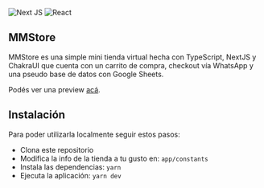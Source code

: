 ![Next JS](https://img.shields.io/badge/Next-black?style=for-the-badge&logo=next.js&logoColor=white) ![React](https://img.shields.io/badge/react-%2320232a.svg?style=for-the-badge&logo=react&logoColor=%2361DAFB)
## MMStore
MMStore es una simple mini tienda virtual hecha con TypeScript, NextJS y ChakraUI que cuenta con un carrito de compra, checkout vía WhatsApp y una pseudo base de datos con Google Sheets.

Podés ver una preview [acá](https://mmstore.vercel.app). 

## Instalación
Para poder utilizarla localmente seguir estos pasos:

- Clona este repositorio
- Modifica la info de la tienda a tu gusto en: `app/constants`
- Instala las dependencias:
    `yarn`
- Ejecuta la aplicación:
    `yarn dev`
